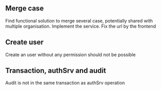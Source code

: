 ## Merge case
Find functional solution to merge several case, potentially shared with multiple organisation.
Implement the service.
Fix the url by the frontend

## Create user
Create an user without any permission should not be possible

## Transaction, authSrv and audit
Audit is not in the same transaction as authSrv operation
